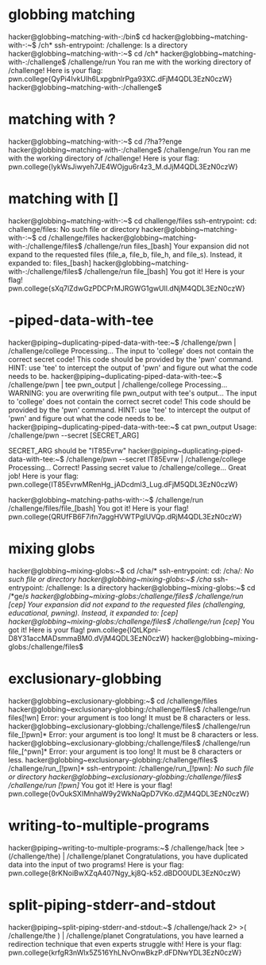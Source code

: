 # globbing matching
hacker@globbing~matching-with-:/bin$ cd
hacker@globbing~matching-with-:~$ /ch*
ssh-entrypoint: /challenge: Is a directory
hacker@globbing~matching-with-:~$ cd /ch*
hacker@globbing~matching-with-:/challenge$ /challenge/run
You ran me with the working directory of /challenge! Here is your flag:
pwn.college{QyPi4IvkUIh6LxpgbnlrPga93XC.dFjM4QDL3EzN0czW}
hacker@globbing~matching-with-:/challenge$ 


# matching with ?


hacker@globbing~matching-with-:~$ cd /?ha??enge
hacker@globbing~matching-with-:/challenge$ /challenge/run
You ran me with the working directory of /challenge! Here is your flag:
pwn.college{IykWsJiwyeh7JE4WOjgu6r4z3_M.dJjM4QDL3EzN0czW}

# matching with []
hacker@globbing~matching-with-:~$ cd challenge/files
ssh-entrypoint: cd: challenge/files: No such file or directory
hacker@globbing~matching-with-:~$ cd  /challenge/files
hacker@globbing~matching-with-:/challenge/files$ /challenge/run files_[bash]
Your expansion did not expand to the requested files (file_a, file_b, file_h, 
and file_s). Instead, it expanded to:
files_[bash]
hacker@globbing~matching-with-:/challenge/files$ /challenge/run file_[bash]
You got it! Here is your flag!
pwn.college{sXq7lZdwGzPDCPrMJRGWG1gwUll.dNjM4QDL3EzN0czW}

# -piped-data-with-tee
hacker@piping~duplicating-piped-data-with-tee:~$ /challenge/pwn | /challenge/college
Processing...
The input to 'college' does not contain the correct secret code! This code 
should be provided by the 'pwn' command. HINT: use 'tee' to intercept the 
output of 'pwn' and figure out what the code needs to be.
hacker@piping~duplicating-piped-data-with-tee:~$ /challenge/pwn | tee pwn_output | /challenge/college
Processing...
WARNING: you are overwriting file pwn_output with tee's output...
The input to 'college' does not contain the correct secret code! This code 
should be provided by the 'pwn' command. HINT: use 'tee' to intercept the 
output of 'pwn' and figure out what the code needs to be.
hacker@piping~duplicating-piped-data-with-tee:~$ cat pwn_output
Usage: /challenge/pwn --secret [SECRET_ARG]

SECRET_ARG should be "IT85Evrw"
hacker@piping~duplicating-piped-data-with-tee:~$ /challenge/pwn --secret IT85Evrw | /challenge/college
Processing...
Correct! Passing secret value to /challenge/college...
Great job! Here is your flag:
pwn.college{IT85EvrwMRenHg_jADcdml3_Lug.dFjM5QDL3EzN0czW}


hacker@globbing~matching-paths-with-:~$ /challenge/run /challenge/files/file_[bash]
You got it! Here is your flag!
pwn.college{QRUfFB6F7ifn7aggHVWTPgIUVQp.dRjM4QDL3EzN0czW}


# mixing globs 
hacker@globbing~mixing-globs:~$ cd /cha/*
ssh-entrypoint: cd: /cha/*: No such file or directory
hacker@globbing~mixing-globs:~$ /cha*
ssh-entrypoint: /challenge: Is a directory
hacker@globbing~mixing-globs:~$ cd /*ge/*s
hacker@globbing~mixing-globs:/challenge/files$ /challenge/run [cep]
Your expansion did not expand to the requested files (challenging, educational, 
pwning). Instead, it expanded to:
[cep]
hacker@globbing~mixing-globs:/challenge/files$ /challenge/run [cep]*
You got it! Here is your flag!
pwn.college{IQtLKpni-D8Y31accMADsmmaBM0.dVjM4QDL3EzN0czW}
hacker@globbing~mixing-globs:/challenge/files$ 

# exclusionary-globbing


hacker@globbing~exclusionary-globbing:~$ cd /challenge/files
hacker@globbing~exclusionary-globbing:/challenge/files$ /challenge/run files[!wn]
Error: your argument is too long! It must be 8 characters or less.
hacker@globbing~exclusionary-globbing:/challenge/files$ /challenge/run file_[!pwn]*
Error: your argument is too long! It must be 8 characters or less.
hacker@globbing~exclusionary-globbing:/challenge/files$ /challenge/run file_[^pwn]*
Error: your argument is too long! It must be 8 characters or less.
hacker@globbing~exclusionary-globbing:/challenge/files$ /challenge/run_[!pwn]*
ssh-entrypoint: /challenge/run_[!pwn]*: No such file or directory
hacker@globbing~exclusionary-globbing:/challenge/files$ /challenge/run [!pwn]*
You got it! Here is your flag!
pwn.college{0vOukSXIMnhaW9y2WkNaQpD7VKo.dZjM4QDL3EzN0czW}


# writing-to-multiple-programs
hacker@piping~writing-to-multiple-programs:~$ /challenge/hack |tee >(/challenge/the) | /challenge/planet
Congratulations, you have duplicated data into the input of two programs! Here 
is your flag:
pwn.college{8rKNoiBwXZqA407Ngy_kj8Q-k52.dBDO0UDL3EzN0czW}

# split-piping-stderr-and-stdout
hacker@piping~split-piping-stderr-and-stdout:~$ /challenge/hack 2> >( /challenge/the ) | /challenge/planet
Congratulations, you have learned a redirection technique that even experts 
struggle with! Here is your flag:
pwn.college{krfgR3nWlx5Z516YhLNvOnwBkzP.dFDNwYDL3EzN0czW}
